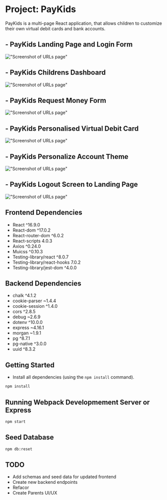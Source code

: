 # Project:  PayKids

PayKids is a multi-page React application, that allows children to customize their own virtual debit cards and bank accounts.


## - PayKids Landing Page and Login Form
!["Screenshot of URLs page"](https://github.com/nsagias/lhl_final/blob/master/docs/01_landing_login_page.gif)


## - PayKids Childrens Dashboard
!["Screenshot of URLs page"](https://github.com/nsagias/lhl_final/blob/master/docs/02_dashboard.gif)


## - PayKids Request Money Form
!["Screenshot of URLs page"](https://github.com/nsagias/lhl_final/blob/master/docs/03_request_money.gif)


## - PayKids Personalised Virtual Debit Card
!["Screenshot of URLs page"](https://github.com/nsagias/lhl_final/blob/master/docs/04_choose_cards.gif)


## - PayKids Personalize Account Theme
!["Screenshot of URLs page"](https://github.com/nsagias/lhl_final/blob/master/docs/05_choose_theme.gif)


## - PayKids  Logout Screen to Landing Page
!["Screenshot of URLs page"](https://github.com/nsagias/lhl_final/blob/master/docs/06_logout.gif)



## Frontend Dependencies
- React                       ^16.9.0 
- React-dom                   ^17.0.2
- React-router-dom            ^6.0.2
- React-scripts                4.0.3
- Axios                       ^0.24.0
- Muicss                      ^0.10.3
- Testing-library/react       ^8.0.7
- Testing-library/react-hooks  7.0.2
- Testing-library/jest-dom    ^4.0.0

## Backend Dependencies
- chalk                       ^4.1.2
- cookie-parser               ~1.4.4
- cookie-session              ^1.4.0
- cors                        ^2.8.5
- debug                       ~2.6.9
- dotenv                      ^10.0.0
- express                     ~4.16.1
- morgan                      ~1.9.1
- pg                          ^8.7.1
- pg-native                   ^3.0.0 
- uuid                        ^8.3.2


## Getting Started

- Install all dependencies (using the `npm install` command).

```sh
npm install
```
## Running Webpack Developmement Server or Express

```sh
npm start
```

## Seed Database

```sh
npm db:reset
```

## TODO
- Add schemas and seed data for updated frontend
- Create new backend endpoints
- Refacor 
- Create Parents UI/UX



